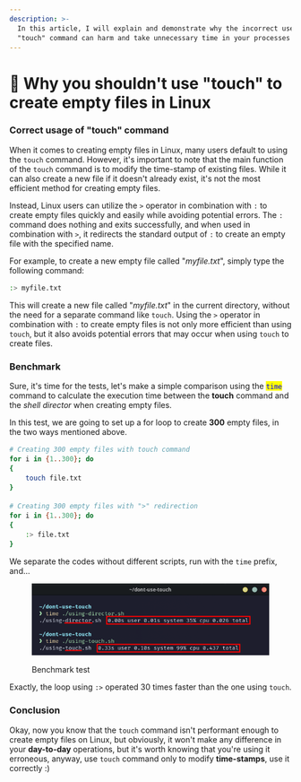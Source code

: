 ```yaml
---
description: >-
  In this article, I will explain and demonstrate why the incorrect use of the
  "touch" command can harm and take unnecessary time in your processes on Linux
---
```


# 📜 Why you shouldn't use "touch" to create empty files in Linux

### Correct usage of "touch" command

When it comes to creating empty files in Linux, many users default to using the `touch` command. However, it's important to note that the main function of the `touch` command is to modify the time-stamp of existing files. While it can also create a new file if it doesn't already exist, it's not the most efficient method for creating empty files.

Instead, Linux users can utilize the `>` operator in combination with `:` to create empty files quickly and easily while avoiding potential errors. The `:` command does nothing and exits successfully, and when used in combination with `>`, it redirects the standard output of `:` to create an empty file with the specified name.

For example, to create a new empty file called "_myfile.txt_", simply type the following command:

```bash
:> myfile.txt
```

This will create a new file called "_myfile.txt_" in the current directory, without the need for a separate command like `touch`. Using the `>` operator in combination with `:` to create empty files is not only more efficient than using `touch`, but it also avoids potential errors that may occur when using `touch` to create files.

### Benchmark

Sure, it's time for the tests, let's make a simple comparison using the <mark style="color:blue;">`time`</mark> command to calculate the execution time between the **touch** command and the _shell director_ when creating empty files.

In this test, we are going to set up a for loop to create **300** empty files, in the two ways mentioned above.

```bash
# Creating 300 empty files with touch command
for i in {1..300}; do
{
    touch file.txt
}

# Creating 300 empty files with ">" redirection
for i in {1..300}; do
{
    :> file.txt
}

```

We separate the codes without different scripts, run with the `time` prefix, and...

<figure><img src="../.gitbook/assets/image (6).png" alt=""><figcaption><p>Benchmark test</p></figcaption></figure>

Exactly, the loop using `:>` operated 30 times faster than the one using `touch`.

### Conclusion

Okay, now you know that the `touch` command isn't performant enough to create empty files on Linux, but obviously, it won't make any difference in your **day-to-day** operations, but it's worth knowing that you're using it erroneous, anyway, use `touch` command only to modify **time-stamps**, use it correctly :)
